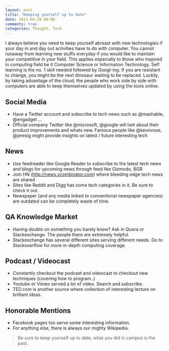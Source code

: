 ```yaml
---
layout: post
title: "Keeping yourself up to date"
date: 2011-04-20 00:00
comments: true
categories: Thought, Tech
---
```

I always believe you need to keep yourself abreast with new technologies if your day in and day out activities have to do with computer. You cannot runaway from learning new stuffs everyday if you would like to maintain your competitive in your field. This applies especially to those who majored in computing field be it Computer Science or Information Technology. Self learning is the no. 1 skill needed followed by Googl-ing. If you are resistant to change, you might be the next dinosaur waiting to be replaced.
Luckily, by taking advantage of the cloud, the people who work side by side with computers are able to keep themselves updated by using the tools online.
## Social Media
- Have a Twitter account and subscribe to tech news such as @mashable, @engadget ...
- Official company Twitter like @microsoft, @google will twit about their product improvements and whats new.
Famous people like @kevinrose, @jeresig might provide insights on latest / future interesting tech
## News
- Use feedreader like Google Reader to subscribe to the latest tech news and blogs for upcoming news through feed like Gizmodo, BGR
- Join HN (http://news.ycombinator.com) where bleeding edge tech news are shared
- Sites like Reddit and Digg has some tech categories in it. Be sure to check it out.
- Newspaper (and any media linked to conventional newspaper agencies) are outdated can be completely waste of time.
## QA Knowledge Market
- Having doubts on something you barely know? Ask in Quora or Stackexchange. The people there are extremely helpful.
- Stackexchange has several different sites serving different needs. Go to Stackoverflow for more in-depth computing coverage.
## Podcast / Videocast
- Constantly checkout the podcast and videocast to checkout new techniques (covering how to program..)
- Youtube or Vimeo served a lot of video. Search and subscribe.
- TED.com is another source where collection of interesting lecture on brilliant ideas.
## Honorable Mentions
- Facebook pages too serve some interesting information.
- For anything else, there is always our mighty Wikipedia.

> Be sure to keep yourself up to date, what you did in campus is the past.